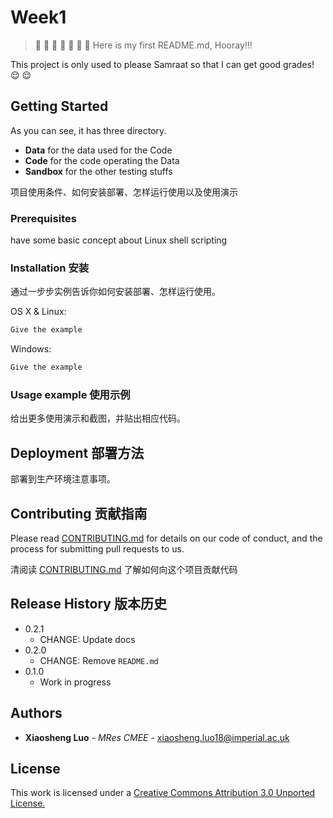 # Week1

> :clap: :clap: :clap: :clap: :clap: :clap: :clap:
> Here is my first README.md, Hooray!!! 

This project is only used to please Samraat so that I can get good grades!  :relieved:  :relieved:

## Getting Started
As you can see, it has three directory.
- **Data** for the data used for the Code
- **Code** for the code operating the Data
- **Sandbox** for the other testing stuffs

项目使用条件、如何安装部署、怎样运行使用以及使用演示

### Prerequisites

have some basic concept about Linux shell scripting

### Installation 安装

通过一步步实例告诉你如何安装部署、怎样运行使用。

OS X & Linux:

```sh
Give the example
```

Windows:

```sh
Give the example
```

### Usage example 使用示例

给出更多使用演示和截图，并贴出相应代码。

## Deployment 部署方法

部署到生产环境注意事项。

## Contributing 贡献指南

Please read [CONTRIBUTING.md](#) for details on our code of conduct, and the process for submitting pull requests to us.

清阅读 [CONTRIBUTING.md](#) 了解如何向这个项目贡献代码

## Release History 版本历史

* 0.2.1
    * CHANGE: Update docs
* 0.2.0
    * CHANGE: Remove `README.md`
* 0.1.0
    * Work in progress

## Authors

* **Xiaosheng Luo** - *MRes CMEE* - [xiaosheng.luo18@imperial.ac.uk](xiaosheng.luo18@imperial.ac.uk)

## License

This work is licensed under a [Creative Commons Attribution 3.0 Unported License.](http://creativecommons.org/licenses/by/3.0/)
